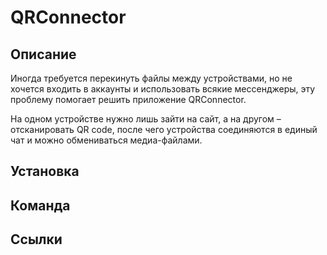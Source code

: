 # QRConnector
## Описание
Иногда требуется перекинуть файлы между устройствами, но не хочется входить в аккаунты и использовать всякие мессенджеры, эту проблему помогает решить приложение QRConnector.

На одном устройстве нужно лишь зайти на сайт, а на другом – отсканировать QR code, после чего устройства соединяются в единый чат и можно обмениваться медиа-файлами.

## Установка

## Команда

## Ссылки
